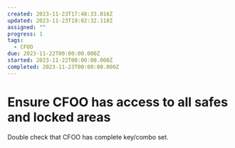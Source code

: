 ```yaml
---
created: 2023-11-23T17:48:33.816Z
updated: 2023-11-23T19:02:32.118Z
assigned: ""
progress: 1
tags:
  - CFOO
due: 2023-11-22T00:00:00.000Z
started: 2023-11-22T00:00:00.000Z
completed: 2023-11-23T00:00:00.000Z
---
```


# Ensure CFOO has access to all safes and locked areas

Double check that CFOO has complete key/combo set.
